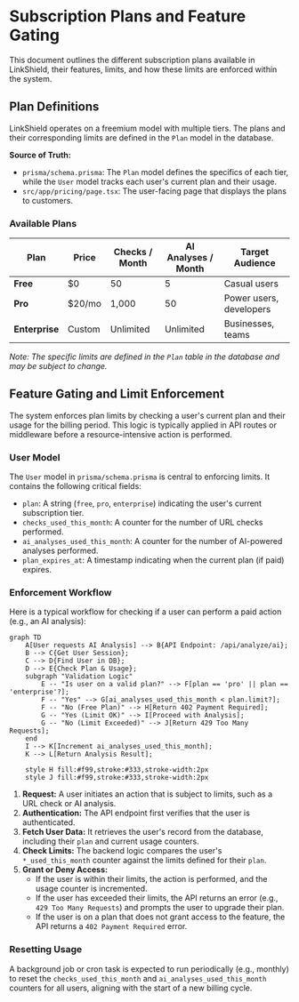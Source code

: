 # Subscription Plans and Feature Gating

This document outlines the different subscription plans available in LinkShield, their features, limits, and how these limits are enforced within the system.

## Plan Definitions

LinkShield operates on a freemium model with multiple tiers. The plans and their corresponding limits are defined in the `Plan` model in the database.

**Source of Truth:**
- `prisma/schema.prisma`: The `Plan` model defines the specifics of each tier, while the `User` model tracks each user's current plan and their usage.
- `src/app/pricing/page.tsx`: The user-facing page that displays the plans to customers.

### Available Plans

| Plan        | Price    | Checks / Month | AI Analyses / Month | Target Audience         |
|-------------|----------|----------------|---------------------|-------------------------|
| **Free**    | $0       | 50             | 5                   | Casual users            |
| **Pro**     | $20/mo   | 1,000          | 50                  | Power users, developers |
| **Enterprise**| Custom   | Unlimited      | Unlimited           | Businesses, teams       |

*Note: The specific limits are defined in the `Plan` table in the database and may be subject to change.*

## Feature Gating and Limit Enforcement

The system enforces plan limits by checking a user's current plan and their usage for the billing period. This logic is typically applied in API routes or middleware before a resource-intensive action is performed.

### User Model

The `User` model in `prisma/schema.prisma` is central to enforcing limits. It contains the following critical fields:

- `plan`: A string (`free`, `pro`, `enterprise`) indicating the user's current subscription tier.
- `checks_used_this_month`: A counter for the number of URL checks performed.
- `ai_analyses_used_this_month`: A counter for the number of AI-powered analyses performed.
- `plan_expires_at`: A timestamp indicating when the current plan (if paid) expires.

### Enforcement Workflow

Here is a typical workflow for checking if a user can perform a paid action (e.g., an AI analysis):

```mermaid
graph TD
    A[User requests AI Analysis] --> B{API Endpoint: /api/analyze/ai};
    B --> C{Get User Session};
    C --> D{Find User in DB};
    D --> E{Check Plan & Usage};
    subgraph "Validation Logic"
        E -- "Is user on a valid plan?" --> F[plan == 'pro' || plan == 'enterprise'?];
        F -- "Yes" --> G[ai_analyses_used_this_month < plan.limit?];
        F -- "No (Free Plan)" --> H[Return 402 Payment Required];
        G -- "Yes (Limit OK)" --> I[Proceed with Analysis];
        G -- "No (Limit Exceeded)" --> J[Return 429 Too Many Requests];
    end
    I --> K[Increment ai_analyses_used_this_month];
    K --> L[Return Analysis Result];

    style H fill:#f99,stroke:#333,stroke-width:2px
    style J fill:#f99,stroke:#333,stroke-width:2px
```

1.  **Request:** A user initiates an action that is subject to limits, such as a URL check or AI analysis.
2.  **Authentication:** The API endpoint first verifies that the user is authenticated.
3.  **Fetch User Data:** It retrieves the user's record from the database, including their `plan` and current usage counters.
4.  **Check Limits:** The backend logic compares the user's `*_used_this_month` counter against the limits defined for their `plan`.
5.  **Grant or Deny Access:**
    - If the user is within their limits, the action is performed, and the usage counter is incremented.
    - If the user has exceeded their limits, the API returns an error (e.g., `429 Too Many Requests`) and prompts the user to upgrade their plan.
    - If the user is on a plan that does not grant access to the feature, the API returns a `402 Payment Required` error.

### Resetting Usage

A background job or cron task is expected to run periodically (e.g., monthly) to reset the `checks_used_this_month` and `ai_analyses_used_this_month` counters for all users, aligning with the start of a new billing cycle.
